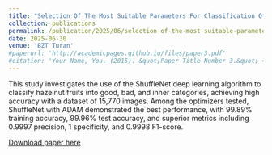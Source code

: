 ```yaml
---
title: "Selection Of The Most Suitable Parameters For Classification Of Hazelnut Fruit Using Shufflenet Deep Learning Algorithm"
collection: publications
permalink: /publication/2025/06/selection-of-the-most-suitable-parameters-for-classification-of-hazelnut-fruit-using-shufflenet-deep-learning-algorithm
date: 2025-06-30
venue: 'BZT Turan'
#paperurl: 'http://academicpages.github.io/files/paper3.pdf'
#citation: 'Your Name, You. (2015). &quot;Paper Title Number 3.&quot; <i>Journal 1</i>. 1(3).'
---
```

This study investigates the use of the ShuffleNet deep learning algorithm to classify hazelnut fruits into good, bad, and inner categories, achieving high accuracy with a dataset of 15,770 images. Among the optimizers tested, ShuffleNet with ADAM demonstrated the best performance, with 99.89% training accuracy, 99.96% test accuracy, and superior metrics including 0.9997 precision, 1 specificity, and 0.9998 F1-score.

[Download paper here](../files/Selection%20of%20the%20most%20suitable%20parameters%20for%20classification%20of%20hazelnut%20using%20s.pdf)

